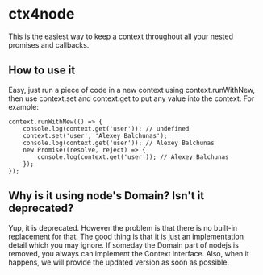# ctx4node
This is the easiest way to keep a context throughout all your nested promises and callbacks.

## How to use it
Easy, just run a piece of code in a new context using context.runWithNew, then use context.set and context.get to put any value into the context. For example:
```
context.runWithNew(() => {
    console.log(context.get('user')); // undefined
    context.set('user', 'Alexey Balchunas');
    console.log(context.get('user')); // Alexey Balchunas
    new Promise((resolve, reject) => {
        console.log(context.get('user')); // Alexey Balchunas
    });
});
```

## Why is it using node's Domain? Isn't it deprecated?
Yup, it is deprecated. However the problem is that there is no built-in replacement for that.
The good thing is that it is just an implementation detail which you may ignore.
If someday the Domain part of nodejs is removed, you always can implement the Context interface.
Also, when it happens, we will provide the updated version as soon as possible.
